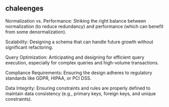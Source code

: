 ## chaleenges 

Normalization vs. Performance: Striking the right balance between normalization (to reduce redundancy) and performance (which can benefit from some denormalization).

Scalability: Designing a schema that can handle future growth without significant refactoring.

Query Optimization: Anticipating and designing for efficient query execution, especially for complex queries and high-volume transactions.

Compliance Requirements: Ensuring the design adheres to regulatory standards like GDPR, HIPAA, or PCI DSS.

Data Integrity: Ensuring constraints and rules are properly defined to maintain data consistency (e.g., primary keys, foreign keys, and unique constraints).